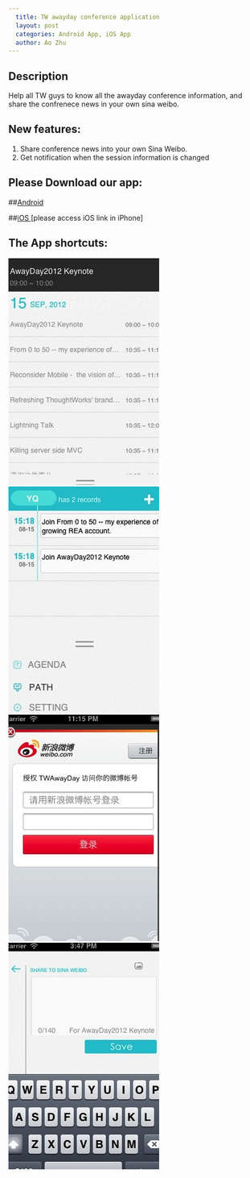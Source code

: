```yaml
---
  title: TW awayday conference application
  layout: post
  categories: Android App, iOS App
  author: Ao Zhu
---
```


## Description

Help all TW guys to know all the awayday conference information, and share the confrenece news in your own sina weibo.

## New features:
1. Share conference news into your own Sina Weibo.
2. Get notification when the session information is changed

## Please Download our app:
##[Android](http://awayday.thoughtworkers.org/AwayDay-release.apk)

##[iOS ](itms-services://?action=download-manifest&url=http://awayday.thoughtworkers.org/AwayDay2012.plist) 
[please access iOS link in iPhone]


## The App shortcuts:

![shortcuts 1](../assets/attachment/release-awayday-app/agend.jpg) ![shortcuts 2](../assets/attachment/release-awayday-app/list_path.jpg) ![shortcuts 3](../assets/attachment/release-awayday-app/login_with_sina.jpg) ![shortcuts 4](../assets/attachment/release-awayday-app/share_to_sina.jpg) 


